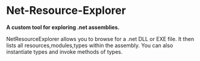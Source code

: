 # Net-Resource-Explorer
**A custom tool for exploring .net assemblies.**

NetResourceExplorer allows you to browse for a .net DLL or EXE file. It then lists all resources,modules,types within the assembly. You can also instantiate types and invoke methods of types.
